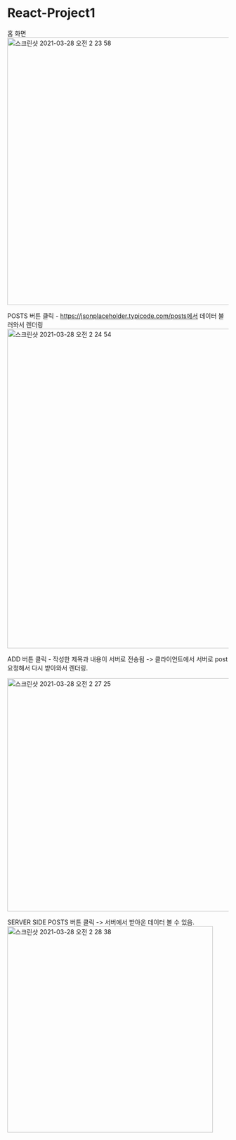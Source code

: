 # React-Project1

홈 화면
<img width="607" alt="스크린샷 2021-03-28 오전 2 23 58" src="https://user-images.githubusercontent.com/69430175/112728865-a7d62000-8f6c-11eb-827c-4ed5c22dc664.png">

POSTS 버튼 클릭 - https://jsonplaceholder.typicode.com/posts에서 데이터 불러와서 렌더링
<img width="725" alt="스크린샷 2021-03-28 오전 2 24 54" src="https://user-images.githubusercontent.com/69430175/112728892-c9370c00-8f6c-11eb-9ef7-c432e62525e7.png">

ADD 버튼 클릭 - 작성한 제목과 내용이 서버로 전송됨 -> 클라이언트에서 서버로 post 요청해서 다시 받아와서 렌더링.

<img width="529" alt="스크린샷 2021-03-28 오전 2 27 25" src="https://user-images.githubusercontent.com/69430175/112728973-23d06800-8f6d-11eb-92b3-94fc432db1fc.png">

SERVER SIDE POSTS 버튼 클릭 -> 서버에서 받아온 데이터 볼 수 있음.
<img width="468" alt="스크린샷 2021-03-28 오전 2 28 38" src="https://user-images.githubusercontent.com/69430175/112729003-4ebabc00-8f6d-11eb-91c6-fb3994ce1e60.png">

